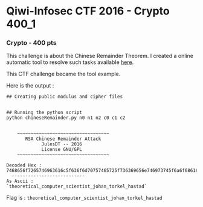 # Qiwi-Infosec CTF 2016 - Crypto 400_1
### Crypto - 400 pts

This challenge is about the Chinese Remainder Theorem. I created a online automatic tool to resolve such tasks available [here](https://github.com/JulesDT/RSA-Chinese-Remainder).

This CTF challenge became the tool example.

Here is the output :

```
## Creating public modulus and cipher files


## Running the python script
python chineseRemainder.py n0 n1 n2 c0 c1 c2


	~~~~~~~~~~~~~~~~~~~~~~~~~~~~~~~~~~
	   RSA Chinese Remainder Attack   
	         JulesDT -- 2016          
	         License GNU/GPL          
	~~~~~~~~~~~~~~~~~~~~~~~~~~~~~~~~~~

Decoded Hex :
7468656f7265746963616c5f636f6d70757465725f736369656e746973745f6a6f68616e5f746f726b656c5f686173746164
  ---------------------------
As Ascii :
`theoretical_computer_scientist_johan_torkel_hastad`

```

Flag is : `theoretical_computer_scientist_johan_torkel_hastad`

